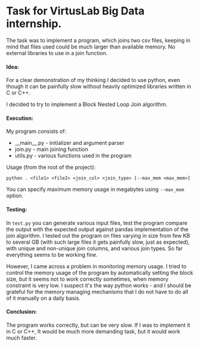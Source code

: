 # Task for VirtusLab Big Data internship.

The task was to implement a program, which joins two csv files, keeping in mind that files used could be much larger 
than available memory. No external libraries to use in a join function.

#### Idea:
For a clear demonstration of my thinking I decided to use python, even though it can be painfully slow without heavily 
optimized libraries written in C or C++.

I decided to try to implement a Block Nested Loop Join algorithm.

#### Execution:
My program consists of:
<ul>
    <li>
    __main__.py  -  initializer and argument parser
    </li>
    <li>
    join.py  -  main joining function
    </li>
    <li>
    utils.py  -  various functions used in the program
    </li>
</ul>

Usage (from the root of the project):
```
python . <file1> <file2> <join_col> <join_type> [--max_mem <max_mem>] 
```
You can specify maximum memory usage in megabytes using `--max_mem` option.


#### Testing:
In `test.py` you can generate various input files, test the program compare the output with the expected output 
against pandas implementation of the join algorithm. I tested out the program on files varying in size from few KB 
to several GB (with such large files it gets painfully slow, just as expected), with unique and non-unique 
join columns, and various join types. So far everything seems to be working fine.

However, I came across a problem in monitoring memory usage. I tried to control the memory usage of the program by 
automatically setting the block size, but it seems not to work correctly sometimes, when memory constraint is very low.
I suspect it's the way python works - and I should be grateful for the memory managing mechanisms that I do not have 
to do all of it manually on a daily basis.


#### Conclusion:
The program works correctly, but can be very slow. If I was to implement it in C or C++, It would be much more demanding 
task, but it would work much faster. 
